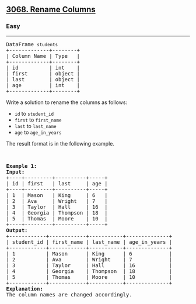 <h2><a href="https://leetcode.com/problems/rename-columns/solutions/?envType=study-plan-v2&envId=introduction-to-pandas&lang=pythondata">3068. Rename Columns</a></h2><h3>Easy</h3><hr><pre>
DataFrame <code>students</code>
+-------------+--------+
| Column Name | Type   |
+-------------+--------+
| id          | int    |
| first       | object |
| last        | object |
| age         | int    |
+-------------+--------+
</pre>

<p>Write a solution to rename the columns as follows:</p>

<ul>
	<li><code>id</code> to <code>student_id</code></li>
	<li><code>first</code> to <code>first_name</code></li>
	<li><code>last</code> to <code>last_name</code></li>
	<li><code>age</code> to <code>age_in_years</code></li>
</ul>

<p>The result format is in the following example.</p>

<p>&nbsp;</p>
<pre>
<strong class="example">Example 1:</strong>
<strong>Input:
</strong>+----+---------+----------+-----+
| id | first   | last     | age |
+----+---------+----------+-----+
| 1  | Mason   | King     | 6   |
| 2  | Ava     | Wright   | 7   |
| 3  | Taylor  | Hall     | 16  |
| 4  | Georgia | Thompson | 18  |
| 5  | Thomas  | Moore    | 10  |
+----+---------+----------+-----+
<strong>Output:</strong>
+------------+------------+-----------+--------------+
| student_id | first_name | last_name | age_in_years |
+------------+------------+-----------+--------------+
| 1          | Mason      | King      | 6            |
| 2          | Ava        | Wright    | 7            |
| 3          | Taylor     | Hall      | 16           |
| 4          | Georgia    | Thompson  | 18           |
| 5          | Thomas     | Moore     | 10           |
+------------+------------+-----------+--------------+
<strong>Explanation:</strong> 
The column names are changed accordingly.</pre>
